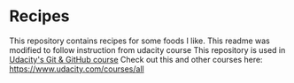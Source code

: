 # Recipes

This repository contains recipes for some foods I like.
This readme was modified to follow instruction from udacity course
This repository is used in [Udacity's Git & GitHub course](https://www.udacity.com/course/how-to-use-git-and-github--ud775)
Check out this and other courses here: https://www.udacity.com/courses/all

